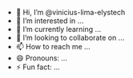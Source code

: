 - 👋 Hi, I’m @vinicius-lima-elystech
- 👀 I’m interested in ...
- 🌱 I’m currently learning ...
- 💞️ I’m looking to collaborate on ...
- 📫 How to reach me ...
- 😄 Pronouns: ...
- ⚡ Fun fact: ...

<!---
vinicius-lima-elystech/vinicius-lima-elystech is a ✨ special ✨ repository because its `README.md` (this file) appears on your GitHub profile.
You can click the Preview link to take a look at your changes.
--->
